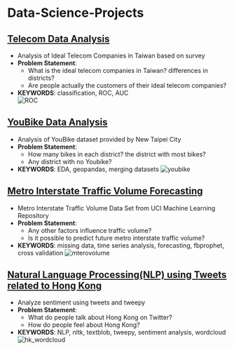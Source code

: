 # Data-Science-Projects

## [Telecom Data Analysis](https://github.com/dtsai7/Data-Science-Portfolio/blob/master/Telecom%20Data%20Analysis/telecom.py)
  - Analysis of Ideal Telecom Companies in Taiwan based on survey
  - **Problem Statement**:
      - What is the ideal telecom companies in Taiwan? differences in districts?
      - Are people actually the customers of their ideal telecom companies?
  - **KEYWORDS**: classification, ROC, AUC  
![ROC](https://user-images.githubusercontent.com/32302812/63774621-3b1e1e00-c910-11e9-99a1-585c067b33d3.png)

  
  
  
## [YouBike Data Analysis](https://github.com/dtsai7/Data-Science-Portfolio/blob/master/YouBike%20Data%20Analysis/YouBike_EDA.ipynb)
  - Analysis of YouBike dataset provided by New Taipei City
  - **Problem Statement**:
    - How many bikes in each district? the district with most bikes?
    - Any district with no Youbike?    
  - **KEYWORDS**: EDA, geopandas, merging datasets
![youbike](https://user-images.githubusercontent.com/32302812/63774636-43765900-c910-11e9-9500-743f05ba6264.png)

  
  
  
## [Metro Interstate Traffic Volume Forecasting](https://github.com/dtsai7/Data-Science-Portfolio/blob/master/Metro%20Interstate%20Traffic%20Volume%20Forecasting/Metro_Interstate_Traffic_Volume-(Time%20Series%20Forecasts%20w.%20Facebook%E2%80%99s%20Prophet).ipynb)
  - Metro Interstate Traffic Volume Data Set from UCI Machine Learning Repository
  - **Problem Statement**:
    - Any other factors influence traffic volume?
    - Is it possible to predict future metro interstate traffic volume?
  - **KEYWORDS**: missing data, time series analysis, forecasting, fbprophet, cross validation
![mterovolume](https://user-images.githubusercontent.com/32302812/63774634-4113ff00-c910-11e9-8724-23afeb3fd07e.png)
  
  ## [Natural Language Processing(NLP) using Tweets related to Hong Kong](https://github.com/dtsai7/Data-Science-Portfolio/blob/master/Natural%20Language%20Processing(NLP)%20with%20Tweets%20related%20to%20Hong%20Kong/nlp_twitter_hk.ipynb)
  - Analyze sentiment using tweets and tweepy 
  - **Problem Statement**:
    - What do people talk about Hong Kong on Twitter?
    - How do people feel about Hong Kong?
  - **KEYWORDS**: NLP, nltk, textblob, tweepy, sentiment analysis, wordcloud
![hk_wordcloud](https://user-images.githubusercontent.com/32302812/63774638-44a78600-c910-11e9-9c77-e59413eb4a12.png)
